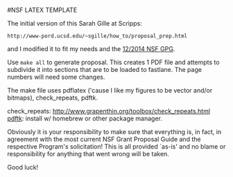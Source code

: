 #NSF LATEX TEMPLATE

The initial version of this Sarah Gille at Scripps: 

	http://www-pord.ucsd.edu/~sgille/how_to/proposal_prep.html

and I modified it to fit my needs and the [12/2014 NSF GPG](http://www.nsf.gov/publications/pub_summ.jsp?ods_key=gpg).

Use `make all` to generate proposal. This creates 1 PDF file 
and attempts to subdivide it into sections that are to be loaded
to fastlane. The page numbers will need some changes.

The make file uses pdflatex ('cause I like my figures to be 
vector and/or bitmaps), check_repeats, pdftk.

check_repeats: http://www.grapenthin.org/toolbox/check_repeats.html
[pdftk](https://www.pdflabs.com/tools/pdftk-the-pdf-toolkit/): install w/ homebrew or other package manager.

Obviously it is your responsibility to make sure that everything
is, in fact, in agreement with the most current NSF Grant 
Proposal Guide and the respective Program's solicitation! 
This is all provided `as-is' and no blame or responsibility
for anything that went wrong will be taken.

Good luck!
